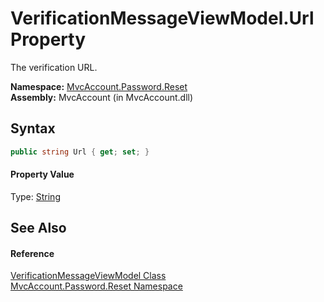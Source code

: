 VerificationMessageViewModel.Url Property
=========================================
The verification URL.

**Namespace:** [MvcAccount.Password.Reset][1]  
**Assembly:** MvcAccount (in MvcAccount.dll)

Syntax
------

```csharp
public string Url { get; set; }
```

#### Property Value
Type: [String][2]

See Also
--------

#### Reference
[VerificationMessageViewModel Class][3]  
[MvcAccount.Password.Reset Namespace][1]  

[1]: ../README.md
[2]: http://msdn.microsoft.com/en-us/library/s1wwdcbf
[3]: README.md